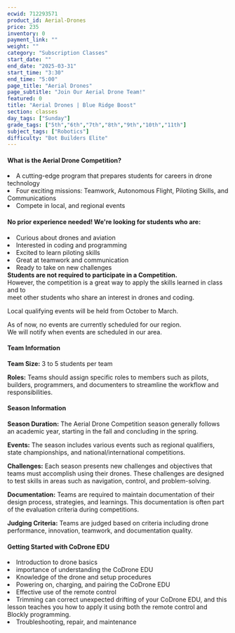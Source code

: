 ```yaml
---
ecwid: 712293571
product_id: Aerial-Drones
price: 235
inventory: 0
payment_link: ""
weight: ""
category: "Subscription Classes"
start_date: ""
end_date: "2025-03-31"
start_time: "3:30"
end_time: "5:00"
page_title: "Aerial Drones"
page_subtitle: "Join Our Aerial Drone Team!"
featured: 0
title: "Aerial Drones | Blue Ridge Boost"
section: classes
day_tags: ["Sunday"]
grade_tags: ["5th","6th","7th","8th","9th","10th","11th"]
subject_tags: ["Robotics"]
difficulty: "Bot Builders Elite"
---
```

<div>
	<h4>What is the Aerial Drone Competition?</h4>
</div>
<div>
</div>
<div>
	<li>A cutting-edge program that prepares students for careers in drone technology</li>
</div>
<div>
	<li>Four exciting missions: Teamwork, Autonomous Flight, Piloting Skills, and Communications</li>
</div>
<div>
	<li>Compete in local, and regional events</li>
</div>
<div>
</div>
<div>
	<h4>No prior experience needed! We're looking for students who are:</h4>
</div>
<div>
</div>
<div>
	<li>Curious about drones and aviation</li>
</div>
<div>
	<li>Interested in coding and programming</li>
</div>
<div>
	<li>Excited to learn piloting skills</li>
</div>
<div>
	<li>Great at teamwork and communication</li>
</div>
<div>
	<li>Ready to take on new challenges</li>
</div>
<div>
</div>
<div>
</div>
<div><strong>Students are not required to participate in a Competition. </strong>
</div>
<div>However, the competition is a great way to apply the skills learned in class and to
</div>
<div>meet other students who share an interest in drones and coding.
</div>
<div>
	<p>Local qualifying events will be held from October to March.
	</p>
</div>
<div>  As of now, no events are currently scheduled for our region.
</div>
<div>  We will notify when events are scheduled in our area.
</div>
<div>
</div>
<div>
	<h4>Team Information</h4>
</div>
<div>
	<p><strong>Team Size:</strong> 3 to 5 students per team
	</p>
</div>
<div>
	<p><strong>Roles:</strong> Teams should assign specific roles to members such as pilots, builders, programmers, and documenters to streamline the workflow and responsibilities.
	</p>
</div>
<div>
	<h4>Season Information</h4>
</div>
<div>
	<p><strong>Season Duration:</strong> The Aerial Drone Competition season generally follows an academic year, starting in the fall and concluding in the spring.
	</p>
</div>
<div>
	<p><strong>Events:</strong> The season includes various events such as regional qualifiers, state championships, and national/international competitions.
	</p>
</div>
<div>
	<p><strong>Challenges:</strong> Each season presents new challenges and objectives that teams must accomplish using their drones. These challenges are designed to test skills in areas such as navigation, control, and problem-solving.
	</p>
</div>
<div>
	<p><strong>Documentation:</strong> Teams are required to maintain documentation of their design process, strategies, and learnings. This documentation is often part of the evaluation criteria during competitions.
	</p>
</div>
<div>
	<p><strong>Judging Criteria:</strong> Teams are judged based on criteria including drone performance, innovation, teamwork, and documentation quality.
	</p>
</div>
<div>
	<h4>Getting Started with CoDrone EDU</h4>
</div>
<div>
	<div>
		<div>
		</div>
		<div>
			<li>Introduction to drone basics</li>
		</div>
		<div>
			<li>importance of understanding the CoDrone EDU</li>
		</div>
		<div>
			<li>Knowledge of the drone and setup procedures</li>
		</div>
		<div>
			<li>Powering on, charging, and pairing the CoDrone EDU</li>
		</div>
		<div>
			<li>Effective use of the remote control</li>
		</div>
		<div>
		</div>
		<div>
			<div class="checkpoint">
			</div>
		</div>
	</div>
	<div>
		<div>
			<div>
				<li>Trimming can correct unexpected drifting of your CoDrone EDU, and this lesson teaches you how to apply it using both the remote control and Blockly programming.</li>
			</div>
			<div>
			</div>
			<div>
				<li>Troubleshooting, repair, and maintenance</li>
			</div>
			<div>
			</div>
			<div>
				<div class="checkpoint">
				</div>
				<div>
					<h5><br></h5>
				</div>
			</div>
		</div>
	</div>
	<div>
		<div>
		</div>
	</div>
	<div>
	</div>
</div>
